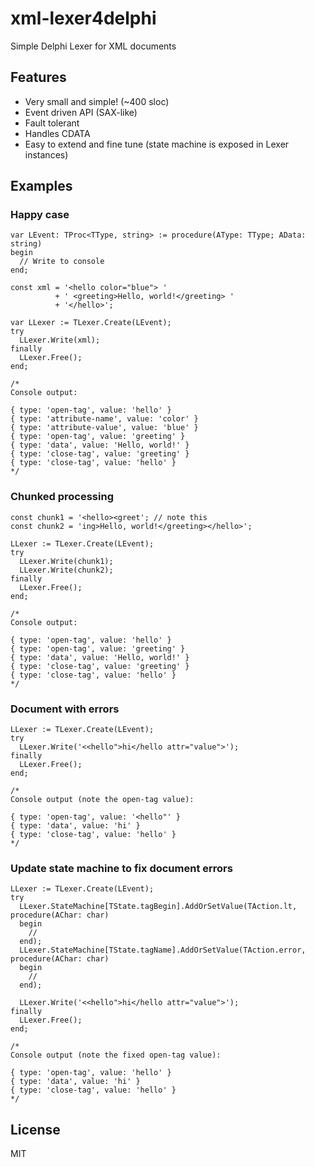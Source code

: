 # xml-lexer4delphi
Simple Delphi Lexer for XML documents

## Features
- Very small and simple! (~400 sloc)
- Event driven API (SAX-like)
- Fault tolerant
- Handles CDATA
- Easy to extend and fine tune (state machine is exposed in Lexer instances)

## Examples

### Happy case

```delphi
var LEvent: TProc<TType, string> := procedure(AType: TType; AData: string)
begin
  // Write to console
end;
  
const xml = '<hello color="blue"> '
          + ' <greeting>Hello, world!</greeting> '
          + '</hello>';

var LLexer := TLexer.Create(LEvent);
try
  LLexer.Write(xml);
finally
  LLexer.Free();
end;

/*
Console output:

{ type: 'open-tag', value: 'hello' }
{ type: 'attribute-name', value: 'color' }
{ type: 'attribute-value', value: 'blue' }
{ type: 'open-tag', value: 'greeting' }
{ type: 'data', value: 'Hello, world!' }
{ type: 'close-tag', value: 'greeting' }
{ type: 'close-tag', value: 'hello' }
*/
```
### Chunked processing

```delphi
const chunk1 = '<hello><greet'; // note this
const chunk2 = 'ing>Hello, world!</greeting></hello>';

LLexer := TLexer.Create(LEvent);
try
  LLexer.Write(chunk1);
  LLexer.Write(chunk2);
finally
  LLexer.Free();
end;

/*
Console output:

{ type: 'open-tag', value: 'hello' }
{ type: 'open-tag', value: 'greeting' }
{ type: 'data', value: 'Hello, world!' }
{ type: 'close-tag', value: 'greeting' }
{ type: 'close-tag', value: 'hello' }
*/
```

### Document with errors

```delphi
LLexer := TLexer.Create(LEvent);
try
  LLexer.Write('<<hello">hi</hello attr="value">');
finally
  LLexer.Free();
end;

/*
Console output (note the open-tag value):

{ type: 'open-tag', value: '<hello"' }
{ type: 'data', value: 'hi' }
{ type: 'close-tag', value: 'hello' }
*/
```

### Update state machine to fix document errors

```delphi
LLexer := TLexer.Create(LEvent);
try
  LLexer.StateMachine[TState.tagBegin].AddOrSetValue(TAction.lt, procedure(AChar: char) 
  begin 
    //
  end);
  LLexer.StateMachine[TState.tagName].AddOrSetValue(TAction.error, procedure(AChar: char) 
  begin 
    //
  end);

  LLexer.Write('<<hello">hi</hello attr="value">');
finally
  LLexer.Free();
end;

/*
Console output (note the fixed open-tag value):

{ type: 'open-tag', value: 'hello' }
{ type: 'data', value: 'hi' }
{ type: 'close-tag', value: 'hello' }
*/
```

## License

MIT
